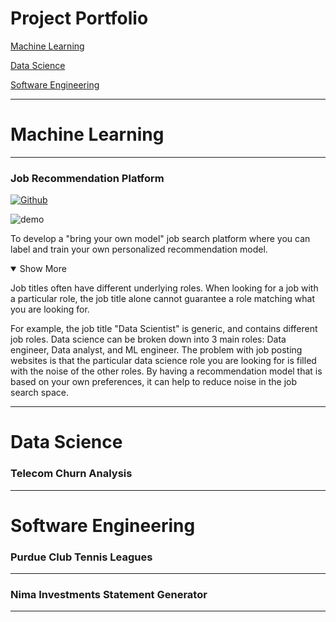 # **Project Portfolio**

[Machine Learning](#machine-learning)


[Data Science](#data-science)


[Software Engineering](#software-engineering)

---


# Machine Learning

---
### Job Recommendation Platform
[![Github](https://img.shields.io/badge/GitHub-View_on_GitHub-blue?style=flat&logo=GitHub)](https://github.com/Taher-Dohadwala/better-job-finder)


![demo](https://user-images.githubusercontent.com/23107070/123326306-13e20900-d507-11eb-8de6-6b5467550a01.gif)

To develop a "bring your own model" job search platform where you can label and train your own personalized recommendation model.
<details open>
<summary>Show More</summary>
<p>
Job titles often have different underlying roles. When looking for a job with a particular role, the job title alone cannot guarantee a role matching what you are looking for.

For example, the job title "Data Scientist" is generic, and contains different job roles. Data science can be broken down into 3 main roles: Data engineer, Data analyst, and ML engineer. The problem with job posting websites is that the particular data science role you are looking for is filled with the noise of the other roles. By having a recommendation model that is based on your own preferences, it can help to reduce noise in the job search space.
</p>
</details>  

---

# Data Science

### Telecom Churn Analysis

---

# Software Engineering

### Purdue Club Tennis Leagues


---
### Nima Investments Statement Generator

---
